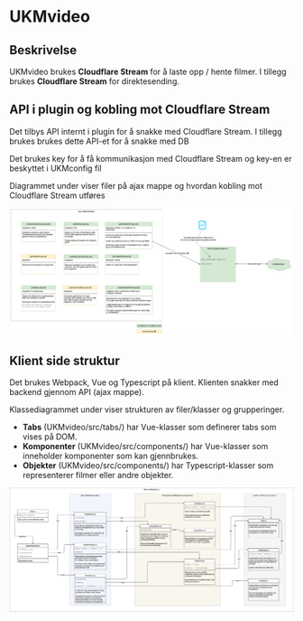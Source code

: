 # UKMvideo

## Beskrivelse
UKMvideo brukes **Cloudflare Stream** for å laste opp / hente filmer. I tillegg brukes **Cloudflare Stream** for direktesending.

## API i plugin og kobling mot Cloudflare Stream
Det tilbys API internt i plugin for å snakke med Cloudflare Stream. I tillegg brukes brukes dette API-et for å snakke med DB

Det brukes key for å få kommunikasjon med Cloudflare Stream og key-en er beskyttet i UKMconfig fil

Diagrammet under viser filer på ajax mappe og hvordan kobling mot Cloudflare Stream utføres

![Diagram - API og kobling mot Cloudflare Stream](./docs/imgs/UKMvideo_API_Cloudflarestream.png)



## Klient side struktur
Det brukes Webpack, Vue og Typescript på klient. Klienten snakker med backend gjennom API (ajax mappe).

Klassediagrammet under viser strukturen av filer/klasser og grupperinger. 
* **Tabs** (UKMvideo/src/tabs/) har Vue-klasser som definerer tabs som vises på DOM. 
* **Komponenter** (UKMvideo/src/components/) har Vue-klasser som inneholder komponenter som kan gjennbrukes. 
* **Objekter** (UKMvideo/src/components/) har Typescript-klasser som representerer filmer eller andre objekter.

![Diagram - API og kobling mot Cloudflare Stream](./docs/imgs/UKMvideo_klient.jpg)
